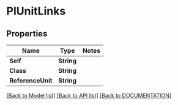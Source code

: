 # PIUnitLinks

## Properties
Name | Type | Notes
------------ | ------------- | -------------
**Self** | **String**
**Class** | **String**
**ReferenceUnit** | **String**

[[Back to Model list]](../../DOCUMENTATION.md#documentation-for-models) [[Back to API list]](../../DOCUMENTATION.md#documentation-for-api-endpoints) [[Back to DOCUMENTATION]](../../DOCUMENTATION.md)
